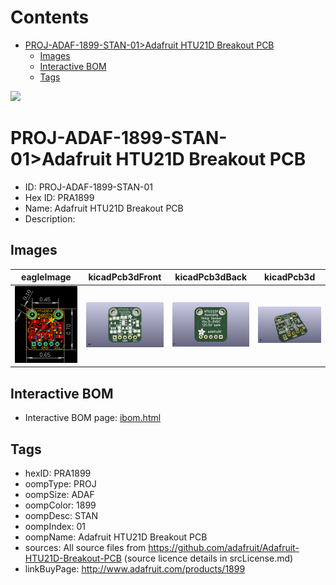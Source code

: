 



Contents
========

* [PROJ-ADAF-1899-STAN-01>Adafruit HTU21D Breakout PCB](#proj-adaf-1899-stan-01adafruit-htu21d-breakout-pcb)
	* [Images](#images)
	* [Interactive BOM](#interactive-bom)
	* [Tags](#tags)
  
![][im]
# PROJ-ADAF-1899-STAN-01>Adafruit HTU21D Breakout PCB

- ID: PROJ-ADAF-1899-STAN-01
- Hex ID: PRA1899
- Name: Adafruit HTU21D Breakout PCB
- Description: 

## Images
  
  

|eagleImage|kicadPcb3dFront|kicadPcb3dBack|kicadPcb3d|
| :---: | :---: | :---: | :---: |
|[![eagleImage](eagleImage_140.png)](eagleImage_600.png)|[![kicadPcb3dFront](kicadPcb3dFront_140.png)](kicadPcb3dFront_600.png)|[![kicadPcb3dBack](kicadPcb3dBack_140.png)](kicadPcb3dBack_600.png)|[![kicadPcb3d](kicadPcb3d_140.png)](kicadPcb3d_600.png)|

## Interactive BOM

- Interactive BOM page: [ibom.html](kicad/bom/ibom.html)

## Tags

- hexID: PRA1899
- oompType: PROJ
- oompSize: ADAF
- oompColor: 1899
- oompDesc: STAN
- oompIndex: 01
- oompName: Adafruit HTU21D Breakout PCB
- sources: All source files from https://github.com/adafruit/Adafruit-HTU21D-Breakout-PCB (source licence details in srcLicense.md)
- linkBuyPage: http://www.adafruit.com/products/1899



[im]: kicadPcb3d_450.png
